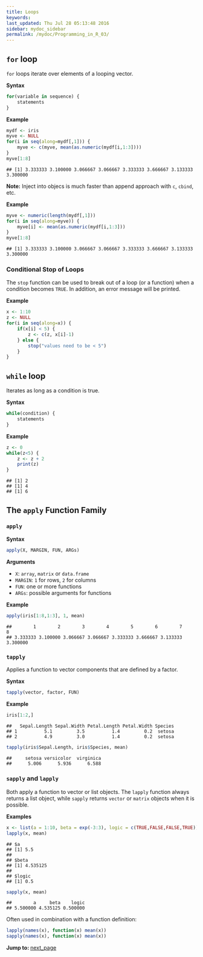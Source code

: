 ```yaml
---
title: Loops
keywords: 
last_updated: Thu Jul 28 05:13:48 2016
sidebar: mydoc_sidebar
permalink: /mydoc/Programming_in_R_03/
---
```


## `for` loop

`for` loops iterate over elements of a looping vector.

__Syntax__

```r
for(variable in sequence) { 
	statements 
}
```
__Example__

```r
mydf <- iris
myve <- NULL
for(i in seq(along=mydf[,1])) {
	myve <- c(myve, mean(as.numeric(mydf[i,1:3])))
}
myve[1:8]
```

```
## [1] 3.333333 3.100000 3.066667 3.066667 3.333333 3.666667 3.133333 3.300000
```

__Note:__ Inject into objecs is much faster than append approach with `c`, `cbind`, etc.

__Example__

```r
myve <- numeric(length(mydf[,1]))
for(i in seq(along=myve)) {
	myve[i] <- mean(as.numeric(mydf[i,1:3]))
}
myve[1:8]
```

```
## [1] 3.333333 3.100000 3.066667 3.066667 3.333333 3.666667 3.133333 3.300000
```

### Conditional Stop of Loops

The `stop` function can be used to break out of a loop (or a function) when a condition becomes `TRUE`. In addition, an error message will be printed.

__Example__

```r
x <- 1:10
z <- NULL
for(i in seq(along=x)) { 
	if(x[i] < 5) { 
		z <- c(z, x[i]-1)  
	} else { 
		stop("values need to be < 5") 
	}
}
```

## `while` loop

Iterates as long as a condition is true.

__Syntax__

```r
while(condition) {
	statements
}
```

__Example__

```r
z <- 0
while(z<5) { 
	z <- z + 2
	print(z)  
}
```

```
## [1] 2
## [1] 4
## [1] 6
```

## The `apply` Function Family

### `apply`

__Syntax__

```r
apply(X, MARGIN, FUN, ARGs)
```

__Arguments__

* `X`: `array`, `matrix` or `data.frame`
* `MARGIN`: `1` for rows, `2` for columns
* `FUN`: one or more functions
* `ARGs`: possible arguments for functions

__Example__

```r
apply(iris[1:8,1:3], 1, mean)
```

```
##        1        2        3        4        5        6        7        8 
## 3.333333 3.100000 3.066667 3.066667 3.333333 3.666667 3.133333 3.300000
```

### `tapply`

Applies a function to vector components that are defined by a factor.

__Syntax__

```r
tapply(vector, factor, FUN)
```

__Example__

```r
iris[1:2,]
```

```
##   Sepal.Length Sepal.Width Petal.Length Petal.Width Species
## 1          5.1         3.5          1.4         0.2  setosa
## 2          4.9         3.0          1.4         0.2  setosa
```

```r
tapply(iris$Sepal.Length, iris$Species, mean)
```

```
##     setosa versicolor  virginica 
##      5.006      5.936      6.588
```

### `sapply` and `lapply`

Both apply a function to vector or list objects. The `lapply` function always returns a list object, while `sapply` returns `vector` or `matrix` objects when it is possible. 

__Examples__

```r
x <- list(a = 1:10, beta = exp(-3:3), logic = c(TRUE,FALSE,FALSE,TRUE))
lapply(x, mean)
```

```
## $a
## [1] 5.5
## 
## $beta
## [1] 4.535125
## 
## $logic
## [1] 0.5
```

```r
sapply(x, mean)
```

```
##        a     beta    logic 
## 5.500000 4.535125 0.500000
```

Often used in combination with a function definition:

```r
lapply(names(x), function(x) mean(x))
sapply(names(x), function(x) mean(x))
```

<div class="tags">
<b>Jump to: </b>
<a href="../../mydoc/Programming_in_R_04/" class="btn btn-default navbar-btn cursorNorm" role="button">next_page</a>
</div>
